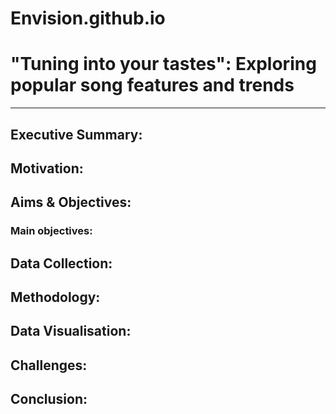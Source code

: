 # Envision.github.io

# "Tuning into your tastes": Exploring popular song features and trends
___

## Executive Summary:

## Motivation:

## Aims & Objectives:
### Main objectives:

## Data Collection:

## Methodology:

## Data Visualisation:

## Challenges:

## Conclusion: 
